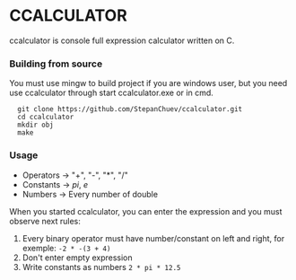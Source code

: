 # CCALCULATOR
ccalculator is console full expression calculator written on C.

### Building from source
You must use mingw to build project if you are windows user, but you need use ccalculator through start ccalculator.exe or in cmd.

```
  git clone https://github.com/StepanChuev/ccalculator.git
  cd ccalculator
  mkdir obj
  make 
```

### Usage
- Operators -> "+", "-", "*", "/"
- Constants -> *pi*, *e*
- Numbers   -> Every number of double

When you started ccalculator, you can enter the expression and you must observe next rules:
 1. Every binary operator must have number/constant on left and right, for exemple: ```-2 * -(3 + 4)```
 2. Don't enter empty expression
 3. Write constants as numbers ```2 * pi * 12.5```
